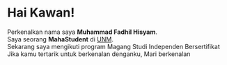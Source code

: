 # Hai Kawan! 

Perkenalkan nama saya **Muhammad Fadhil Hisyam**.  
Saya seorang **MahaStudent** di [UNM](https://unm.ac.id/).  
Sekarang saya mengikuti program Magang Studi Independen Bersertifikat  
Jika kamu tertarik untuk berkenalan denganku, Mari berkenalan
